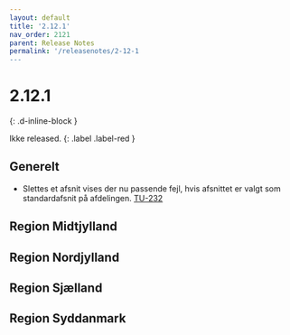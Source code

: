 ```yaml
---
layout: default
title: '2.12.1'
nav_order: 2121
parent: Release Notes
permalink: '/releasenotes/2-12-1
---
```


# 2.12.1
{: .d-inline-block }

Ikke released. {: .label .label-red }

## Generelt
- Slettes et afsnit vises der nu passende fejl, hvis afsnittet er valgt som standardafsnit på afdelingen. [TU-232](https://jira.trifork.com/browse/TU-232)

## Region Midtjylland

## Region Nordjylland

## Region Sjælland

## Region Syddanmark
